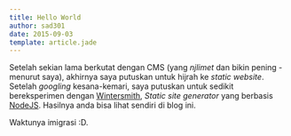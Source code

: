 ```yaml
---
title: Hello World
author: sad301
date: 2015-09-03
template: article.jade
---
```


Setelah sekian lama berkutat dengan CMS (yang _njlimet_ dan bikin pening - menurut saya), akhirnya saya putuskan untuk hijrah ke _static website_. Setelah _googling_ kesana-kemari, saya putuskan untuk sedikit bereksperimen dengan [Wintersmith][1], _Static site generator_ yang berbasis [NodeJS][2]. Hasilnya anda bisa lihat sendiri di blog ini.

Waktunya imigrasi :D.

[1]: http://wintersmith.io "Wintersmith"
[2]: http://nodejs.org "NodeJS"
